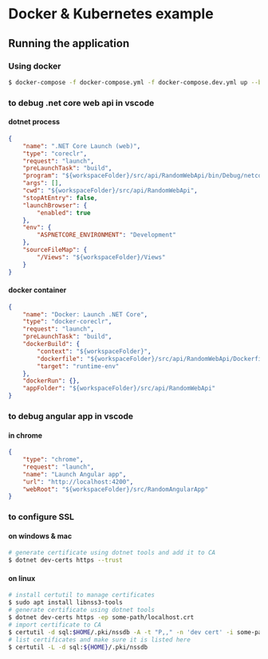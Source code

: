 # Docker & Kubernetes example

## Running the application

### Using docker

```sh
$ docker-compose -f docker-compose.yml -f docker-compose.dev.yml up --build
```

### to debug .net core web api in vscode 

#### dotnet process

```json
{
    "name": ".NET Core Launch (web)",
    "type": "coreclr",
    "request": "launch",
    "preLaunchTask": "build",
    "program": "${workspaceFolder}/src/api/RandomWebApi/bin/Debug/netcoreapp2.2/RandomWebApi.dll",
    "args": [],
    "cwd": "${workspaceFolder}/src/api/RandomWebApi",
    "stopAtEntry": false,
    "launchBrowser": {
        "enabled": true
    },
    "env": {
        "ASPNETCORE_ENVIRONMENT": "Development"
    },
    "sourceFileMap": {
        "/Views": "${workspaceFolder}/Views"
    }
}
```

#### docker container

```json
{
    "name": "Docker: Launch .NET Core",
    "type": "docker-coreclr",
    "request": "launch",
    "preLaunchTask": "build",
    "dockerBuild": {
        "context": "${workspaceFolder}",
        "dockerfile": "${workspaceFolder}/src/api/RandomWebApi/Dockerfile",
        "target": "runtime-env"
    },
    "dockerRun": {},
    "appFolder": "${workspaceFolder}/src/api/RandomWebApi"
}
```

### to debug angular app in vscode

#### in chrome

```json
{
    "type": "chrome",
    "request": "launch",
    "name": "Launch Angular app",
    "url": "http://localhost:4200",
    "webRoot": "${workspaceFolder}/src/RandomAngularApp"
}
```

### to configure SSL 

#### on windows & mac
```sh
# generate certificate using dotnet tools and add it to CA
$ dotnet dev-certs https --trust
```

#### on linux

```sh
# install certutil to manage certificates
$ sudo apt install libnss3-tools
# generate certificate using dotnet tools
$ dotnet dev-certs https -ep some-path/localhost.crt
# import certificate to CA
$ certutil -d sql:$HOME/.pki/nssdb -A -t "P,," -n 'dev cert' -i some-path/localhost.crt
# list certificates and make sure it is listed here
$ certutil -L -d sql:${HOME}/.pki/nssdb 
```